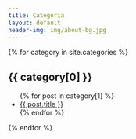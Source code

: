 ```yaml
---
title: Categoria
layout: default
header-img: img/about-bg.jpg
---
```


{% for category in site.categories %}
  <h2>{{ category[0] }}</h2>
  <ul>
    {% for post in category[1] %}
      <li><a href="{{ post.url }}">{{ post.title }}</a></li>
    {% endfor %}
  </ul>
{% endfor %}
